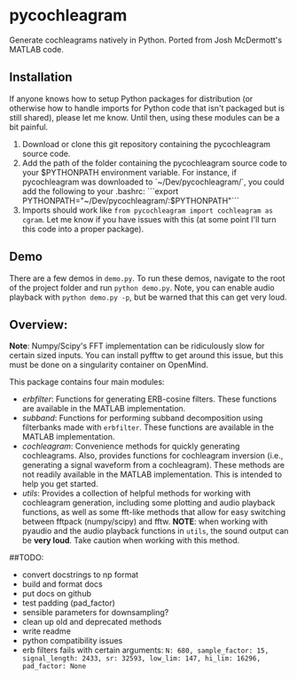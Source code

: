 # pycochleagram 
Generate cochleagrams natively in Python. Ported from Josh McDermott's MATLAB code. 

## Installation
If anyone knows how to setup Python packages for distribution (or otherwise 
how to handle imports for Python code that isn't packaged but is still shared), please let me know. Until then, using these modules can be a bit painful. 

1) Download or clone this git repository containing the pycochleagram source code.
2) Add the path of the folder containing the pycochleagram source code to your $PYTHONPATH environment variable. For instance, if pycochleagram was downloaded to `~/Dev/pycochleagram/`, you could add the following to your .bashrc:
```export PYTHONPATH="~/Dev/pycochleagram/:$PYTHONPATH"```
3) Imports should work like `from pycochleagram import cochleagram as cgram`. Let me know if you have issues with this (at some point I'll turn this code into a proper package).

## Demo
There are a few demos in `demo.py`. To run these demos, navigate to the root of the project folder and run `python demo.py`. Note, you can enable audio playback with `python demo.py -p`, but be warned that this can get very loud. 

## Overview:
**Note**: Numpy/Scipy's FFT implementation can be ridiculously slow for certain sized inputs. You can install pyfftw to get around this issue, but this must be done on a singularity container on OpenMind. 

This package contains four main modules:
+ *erbfilter*: Functions for generating ERB-cosine filters. These functions
are available in the MATLAB implementation. 
+ *subband*: Functions for performing subband decomposition using filterbanks made with `erbfilter`. These functions are available in the MATLAB implementation. 
+ *cochleagram*: Convenience methods for quickly generating cochleagrams. Also, provides functions for cochleagram inversion (i.e., generating a signal waveform from a cochleagram). These methods are not readily available in the MATLAB implementation. This is intended to help you get started.
+  *utils*: Provides a collection of helpful methods for working with cochleagram generation, including some plotting and audio playback functions, as well as some fft-like methods that allow for easy switching between fftpack (numpy/scipy) and fftw. **NOTE**: when working with pyaudio and the audio playback functions in `utils`, the sound output can be **very loud**. Take caution when working with this method.

##TODO:
+ convert docstrings to np format
+ build and format docs
+ put docs on github
+ test padding (pad_factor)
+ sensible parameters for downsampling?
+ clean up old and deprecated methods
+ write readme
+ python compatibility issues
+ erb filters fails with certain arguments: 
`N: 680, sample_factor: 15, signal_length: 2433, sr: 32593, low_lim: 147, hi_lim: 16296, pad_factor: None`
